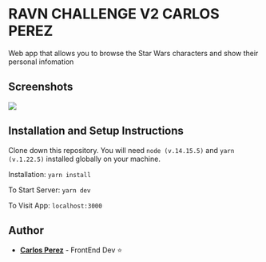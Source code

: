 # RAVN CHALLENGE V2 CARLOS PEREZ
Web app that allows you to browse the Star Wars characters and show their personal infomation

## Screenshots
<img src="Screenshots/Screenshot1">


## Installation and Setup Instructions
Clone down this repository. You will need `node (v.14.15.5)` and `yarn (v.1.22.5)` installed globally on your machine.

Installation:
`yarn install`

To Start Server:
`yarn dev`

To Visit App:
`localhost:3000`
  
## Author
-   [**Carlos Perez**](https://github.com/CPrz21)  - FrontEnd Dev ⭐️